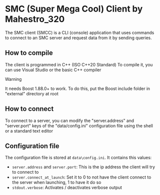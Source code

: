 # SMC (Super Mega Cool) Client by Mahestro_320

The SMC client (SMCC) is a CLI (console) application that uses commands to connect to an SMC server and request data from it by sending queries.

## How to compile

The client is programmed in C++ (ISO C++20 Standard)
To compile it, you can use Visual Studio or the basic C++ compiler

> [!WARNING]
> It needs Boost 1.88.0+ to work. To do this, put the Boost include folder in "external" directory at root

## How to connect

To connect to a server, you can modify the "server.address" and "server.port" keys of the "data/config.ini" configuration file using the shell or a standard text editor

## Configuration file

The configuration file is stored at `data\config.ini`. It contains this values:

- `server.address` and `server.port`: This is the ip address the client will try to connect to
- `server.connect_at_launch`: Set it to 0 to not have the client connect to the server when launching, 1 to have it do so
- `stdout.verbose`: Activates / deactivates verbose output
